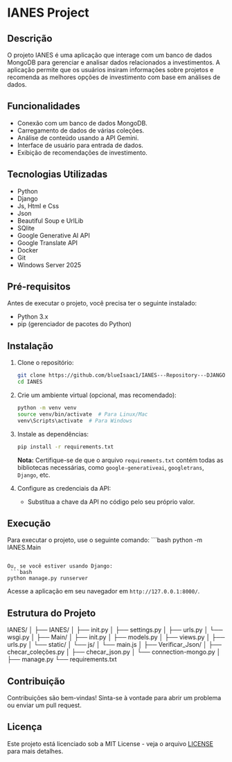# IANES Project

## Descrição

O projeto IANES é uma aplicação que interage com um banco de dados MongoDB para gerenciar e analisar dados relacionados a investimentos. A aplicação permite que os usuários insiram informações sobre projetos e recomenda as melhores opções de investimento com base em análises de dados.

## Funcionalidades

- Conexão com um banco de dados MongoDB.
- Carregamento de dados de várias coleções.
- Análise de conteúdo usando a API Gemini.
- Interface de usuário para entrada de dados.
- Exibição de recomendações de investimento.

## Tecnologias Utilizadas

- Python
- Django
- Js, Html e Css
- Json
- Beautiful Soup e UrlLib
- SQlite
- Google Generative AI API
- Google Translate API
- Docker
- Git
- Windows Server 2025


## Pré-requisitos

Antes de executar o projeto, você precisa ter o seguinte instalado:

- Python 3.x
- pip (gerenciador de pacotes do Python)

## Instalação

1. Clone o repositório:

   ```bash
   git clone https://github.com/blueIsaac1/IANES---Repository---DJANGO
   cd IANES
   ```

2. Crie um ambiente virtual (opcional, mas recomendado):

   ```bash
   python -m venv venv
   source venv/bin/activate  # Para Linux/Mac
   venv\Scripts\activate  # Para Windows
   ```

3. Instale as dependências:

   ```bash
   pip install -r requirements.txt
   ```

   **Nota:** Certifique-se de que o arquivo `requirements.txt` contém todas as bibliotecas necessárias, como `google-generativeai`, `googletrans`, `Django`, etc.

4. Configure as credenciais da API:

   - Substitua a chave da API no código pelo seu próprio valor.

## Execução

Para executar o projeto, use o seguinte comando:
    ```bash
   python -m IANES.Main
   ```

Ou, se você estiver usando Django:
    ```bash
   python manage.py runserver
   ```

Acesse a aplicação em seu navegador em `http://127.0.0.1:8000/`.

## Estrutura do Projeto
IANES/
│
├── IANES/
│ ├── init.py
│ ├── settings.py
│ ├── urls.py
│ └── wsgi.py
│
├── Main/
│ ├── init.py
│ ├── models.py
│ ├── views.py
│ ├── urls.py
│ └── static/
│ └── js/
│ └── main.js
│
├── Verificar_Json/
│ ├── checar_coleções.py
│ ├── checar_json.py
│ └── connection-mongo.py
│
├── manage.py
└── requirements.txt

## Contribuição

Contribuições são bem-vindas! Sinta-se à vontade para abrir um problema ou enviar um pull request.

## Licença

Este projeto está licenciado sob a MIT License - veja o arquivo [LICENSE](LICENSE) para mais detalhes.